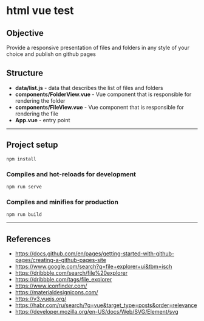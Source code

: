 # html vue test

## Objective
Provide a responsive presentation of files and folders in any style of your choice and publish on github pages

## Structure
- **data/list.js** - data that describes the list of files and folders
- **components/FolderView.vue** - Vue component that is responsible for rendering the folder
- **components/FileView.vue** - Vue component that is responsible for rendering the file
- **App.vue** - entry point
---
## Project setup
```
npm install
```

### Compiles and hot-reloads for development
```
npm run serve
```

### Compiles and minifies for production
```
npm run build
```
---
## References
- https://docs.github.com/en/pages/getting-started-with-github-pages/creating-a-github-pages-site
- https://www.google.com/search?q=file+explorer+ui&tbm=isch
- https://dribbble.com/search/file%20explorer
- https://dribbble.com/tags/file_explorer
- https://www.iconfinder.com/
- https://materialdesignicons.com/
- https://v3.vuejs.org/
- https://habr.com/ru/search/?q=vue&target_type=posts&order=relevance
- https://developer.mozilla.org/en-US/docs/Web/SVG/Element/svg

